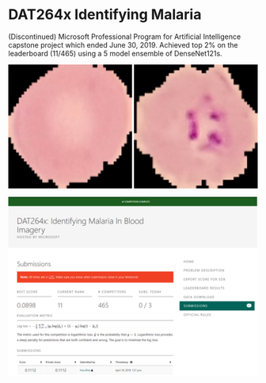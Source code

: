 # DAT264x Identifying Malaria

(Discontinued) Microsoft Professional Program for Artificial Intelligence capstone project which ended June 30, 2019. Achieved top 2% on the leaderboard (11/465) using a 5 model ensemble of DenseNet121s.

<p align="center">
  <img src="figures/clean.jpg" width="250">
  <img src="figures/infected.jpg" width="250">
</p>
<p align="center"><img src="figures/leaderboard.png" width=750></p>
